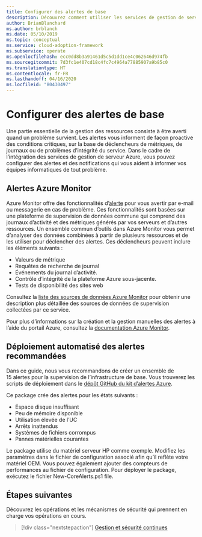 ```yaml
---
title: Configurer des alertes de base
description: Découvrez comment utiliser les services de gestion de serveur Azure pour configurer des alertes et des notifications qui vous permettent d’informer vos équipes informatiques en cas de problème.
author: BrianBlanchard
ms.author: brblanch
ms.date: 05/10/2019
ms.topic: conceptual
ms.service: cloud-adoption-framework
ms.subservice: operate
ms.openlocfilehash: ecc0dd8b3a91461d5c5d1dd1ce4c062646d974fb
ms.sourcegitcommit: 7d3fc1e407cd18c4fc7c4964a77885907a9b85c0
ms.translationtype: HT
ms.contentlocale: fr-FR
ms.lasthandoff: 04/16/2020
ms.locfileid: "80430497"
---
```

# <a name="set-up-basic-alerts"></a>Configurer des alertes de base

Une partie essentielle de la gestion des ressources consiste à être averti quand un problème survient. Les alertes vous informent de façon proactive des conditions critiques, sur la base de déclencheurs de métriques, de journaux ou de problèmes d’intégrité du service. Dans le cadre de l’intégration des services de gestion de serveur Azure, vous pouvez configurer des alertes et des notifications qui vous aident à informer vos équipes informatiques de tout problème.

## <a name="azure-monitor-alerts"></a>Alertes Azure Monitor

Azure Monitor offre des fonctionnalités d’[alerte](https://docs.microsoft.com/azure/azure-monitor/platform/alerts-overview) pour vous avertir par e-mail ou messagerie en cas de problème. Ces fonctionnalités sont basées sur une plateforme de supervision de données commune qui comprend des journaux d’activité et des métriques générés par vos serveurs et d’autres ressources. Un ensemble commun d’outils dans Azure Monitor vous permet d’analyser des données combinées à partir de plusieurs ressources et de les utiliser pour déclencher des alertes. Ces déclencheurs peuvent inclure les éléments suivants :

- Valeurs de métrique
- Requêtes de recherche de journal
- Événements du journal d’activité.
- Contrôle d’intégrité de la plateforme Azure sous-jacente.
- Tests de disponibilité des sites web

Consultez la [liste des sources de données Azure Monitor](https://docs.microsoft.com/azure/azure-monitor/platform/data-sources) pour obtenir une description plus détaillée des sources de données de supervision collectées par ce service.

Pour plus d’informations sur la création et la gestion manuelles des alertes à l’aide du portail Azure, consultez la [documentation Azure Monitor](https://docs.microsoft.com/azure/azure-monitor/platform/alerts-metric).

## <a name="automated-deployment-of-recommended-alerts"></a>Déploiement automatisé des alertes recommandées

Dans ce guide, nous vous recommandons de créer un ensemble de 15 alertes pour la supervision de l’infrastructure de base. Vous trouverez les scripts de déploiement dans le [dépôt GitHub du kit d’alertes Azure](https://github.com/Microsoft/manageability-toolkits).

Ce package crée des alertes pour les états suivants :

- Espace disque insuffisant
- Peu de mémoire disponible
- Utilisation élevée de l’UC
- Arrêts inattendus
- Systèmes de fichiers corrompus
- Pannes matérielles courantes

Le package utilise du matériel serveur HP comme exemple. Modifiez les paramètres dans le fichier de configuration associé afin qu’il reflète votre matériel OEM. Vous pouvez également ajouter des compteurs de performances au fichier de configuration. Pour déployer le package, exécutez le fichier New-CoreAlerts.ps1 file.

## <a name="next-steps"></a>Étapes suivantes

Découvrez les opérations et les mécanismes de sécurité qui prennent en charge vos opérations en cours.

> [!div class="nextstepaction"]
> [Gestion et sécurité continues](./ongoing-management-overview.md)

